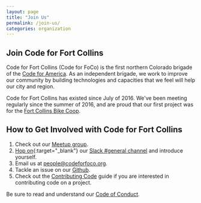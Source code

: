```yaml
---
layout: page
title: "Join Us"
permalink: /join-us/
categories: organization
---
```


## Join Code for Fort Collins

Code for Fort Collins (Code for FoCo) is the first northern Colorado brigade of the [Code for America](https://www.codeforamerica.org/). As an independent brigade, we work to improve our community by building technologies and capacities that we feel will help our city and region.

Code for Fort Collins has existed since July of 2016. We've been meeting regularly since the summer of 2016, and are proud that our first project was for the [Fort Collins Bike Coop](http://fcbikecoop.org/).

## How to Get Involved with Code for Fort Collins

1. Check out our [Meetup group](https://www.meetup.com/Code-for-Fort-Collins).
1. [Hop on](https://codeforfocoslack.herokuapp.com){:target="_blank"} our [Slack #general channel](https://codeforfoco.slack.com) and introduce yourself.
1. Email us at [people@codeforfoco.org](mailTo:people@codeforfoco.org).
1. Tackle an issue on our [Github](https://github.com/codeforfoco).
1. Check out the [Contributing Code](/contribute-code) guide if you are interested in contributing code on a project.

Be sure to read and understand our [Code of Conduct](/code-of-conduct).
